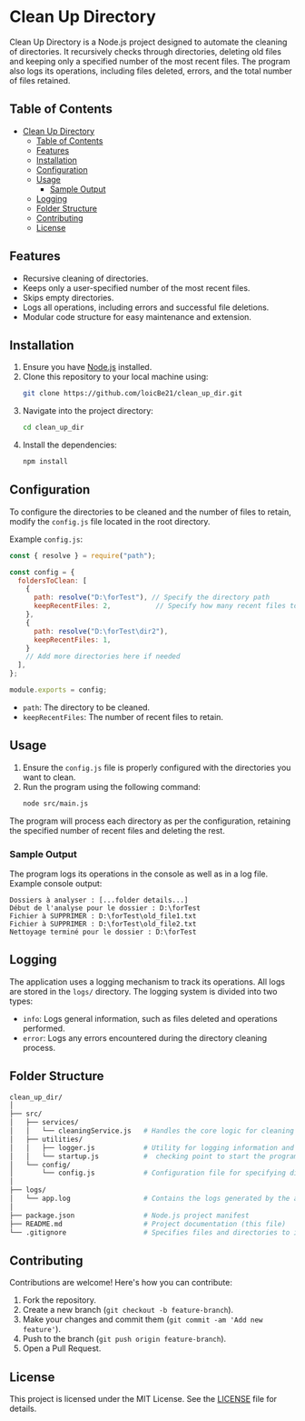 
# Clean Up Directory

Clean Up Directory is a Node.js project designed to automate the cleaning of directories. It recursively checks through directories, deleting old files and keeping only a specified number of the most recent files. The program also logs its operations, including files deleted, errors, and the total number of files retained.

## Table of Contents

- [Clean Up Directory](#clean-up-directory)
  - [Table of Contents](#table-of-contents)
  - [Features](#features)
  - [Installation](#installation)
  - [Configuration](#configuration)
  - [Usage](#usage)
    - [Sample Output](#sample-output)
  - [Logging](#logging)
  - [Folder Structure](#folder-structure)
  - [Contributing](#contributing)
  - [License](#license)

## Features

- Recursive cleaning of directories.
- Keeps only a user-specified number of the most recent files.
- Skips empty directories.
- Logs all operations, including errors and successful file deletions.
- Modular code structure for easy maintenance and extension.

## Installation

1. Ensure you have [Node.js](https://nodejs.org/) installed.
2. Clone this repository to your local machine using:
   ```bash
   git clone https://github.com/loicBe21/clean_up_dir.git
   ```
3. Navigate into the project directory:
   ```bash
   cd clean_up_dir
   ```
4. Install the dependencies:
   ```bash
   npm install
   ```

## Configuration

To configure the directories to be cleaned and the number of files to retain, modify the `config.js` file located in the root directory.

Example `config.js`:

```js
const { resolve } = require("path");

const config = {
  foldersToClean: [
    {
      path: resolve("D:\forTest"), // Specify the directory path
      keepRecentFiles: 2,           // Specify how many recent files to keep
    },
    {
      path: resolve("D:\forTest\dir2"),
      keepRecentFiles: 1,
    }
    // Add more directories here if needed
  ],
};

module.exports = config;
```

- `path`: The directory to be cleaned.
- `keepRecentFiles`: The number of recent files to retain.

## Usage

1. Ensure the `config.js` file is properly configured with the directories you want to clean.
2. Run the program using the following command:
   ```bash
   node src/main.js
   ```

The program will process each directory as per the configuration, retaining the specified number of recent files and deleting the rest.

### Sample Output

The program logs its operations in the console as well as in a log file. Example console output:

```
Dossiers à analyser : [...folder details...]
Début de l'analyse pour le dossier : D:\forTest
Fichier à SUPPRIMER : D:\forTest\old_file1.txt
Fichier à SUPPRIMER : D:\forTest\old_file2.txt
Nettoyage terminé pour le dossier : D:\forTest
```

## Logging

The application uses a logging mechanism to track its operations. All logs are stored in the `logs/` directory. The logging system is divided into two types:

- `info`: Logs general information, such as files deleted and operations performed.
- `error`: Logs any errors encountered during the directory cleaning process.

## Folder Structure

```bash
clean_up_dir/
│
├── src/
│   ├── services/
│   │   └── cleaningService.js   # Handles the core logic for cleaning directories
│   ├── utilities/
│   │   ├── logger.js            # Utility for logging information and errors
│   │   └── startup.js           #  checking point to start the program
│   └── config/
│       └── config.js            # Configuration file for specifying directories
│
├── logs/
│   └── app.log                  # Contains the logs generated by the application
│
├── package.json                 # Node.js project manifest
├── README.md                    # Project documentation (this file)
└── .gitignore                   # Specifies files and directories to ignore in Git

```

## Contributing

Contributions are welcome! Here's how you can contribute:

1. Fork the repository.
2. Create a new branch (`git checkout -b feature-branch`).
3. Make your changes and commit them (`git commit -am 'Add new feature'`).
4. Push to the branch (`git push origin feature-branch`).
5. Open a Pull Request.

## License

This project is licensed under the MIT License. See the [LICENSE](LICENSE) file for details.
